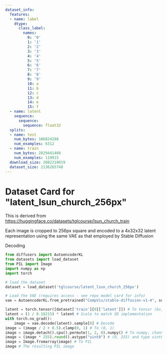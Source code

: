 ```yaml
---
dataset_info:
  features:
  - name: label
    dtype:
      class_label:
        names:
          0: '0'
          1: '1'
          2: '2'
          3: '3'
          4: '4'
          5: '5'
          6: '6'
          7: '7'
          8: '8'
          9: '9'
          10: a
          11: b
          12: c
          13: d
          14: e
          15: f
  - name: latent
    sequence:
      sequence:
        sequence: float32
  splits:
  - name: test
    num_bytes: 106824288
    num_examples: 6312
  - name: train
    num_bytes: 2029441460
    num_examples: 119915
  download_size: 2082210019
  dataset_size: 2136265748
---
```

# Dataset Card for "latent_lsun_church_256px"

This is derived from https://huggingface.co/datasets/tglcourse/lsun_church_train

Each image is cropped to 256px square and encoded to a 4x32x32 latent representation using the same VAE as that employed by Stable Diffusion

Decoding
```python
from diffusers import AutoencoderKL
from datasets import load_dataset
from PIL import Image
import numpy as np
import torch

# load the dataset
dataset = load_dataset('tglcourse/latent_lsun_church_256px')

# Load the VAE (requires access - see repo model card for info)
vae = AutoencoderKL.from_pretrained("CompVis/stable-diffusion-v1-4", subfolder="vae")

latent = torch.tensor([dataset['train'][0]['latent']]) # To tensor (bs, 4, 32, 32)
latent = (1 / 0.18215) * latent # Scale to match SD implementation
with torch.no_grad():
    image = vae.decode(latent).sample[0] # Decode 
image = (image / 2 + 0.5).clamp(0, 1) # To (0, 1)
image = image.detach().cpu().permute(1, 2, 0).numpy() # To numpy, channels lsat
image = (image * 255).round().astype("uint8") # (0, 255) and type uint8
image = Image.fromarray(image) # To PIL
image # The resulting PIL image

```

